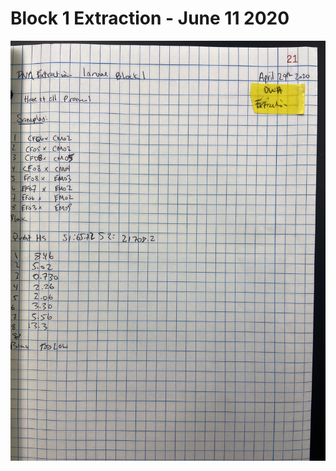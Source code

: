 # Block 1 Extraction - June 11 2020

![](https://github.com/epigeneticstoocean/2018OAExp_larvae/blob/master/figures/pg21_2020Jun11_LabNotebook.jpg)
